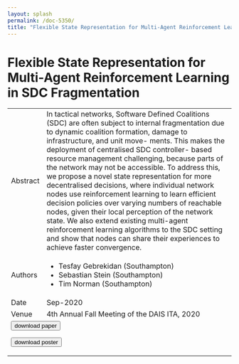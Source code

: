 ```yaml
---
layout: splash
permalink: /doc-5350/
title: "Flexible State Representation for Multi-Agent Reinforcement Learning in SDC Fragmentation"
---
```


# Flexible State Representation for Multi-Agent Reinforcement Learning in SDC Fragmentation

<table>
    <tbody>
    <tr>
        <td>Abstract</td>
        <td>In tactical networks, Software Defined Coalitions (SDC) are often subject to internal fragmentation due to dynamic coalition formation, damage to infrastructure, and unit move- ments. This makes the deployment of centralised SDC controller- based resource management challenging, because parts of the network may not be accessible. To address this, we propose a novel state representation for more decentralised decisions, where individual network nodes use reinforcement learning to learn efficient decision policies over varying numbers of reachable nodes, given their local perception of the network state. We also extend existing multi-agent reinforcement learning algorithms to the SDC setting and show that nodes can share their experiences to achieve faster convergence.</td>
    </tr>
    <tr>
        <td>Authors</td>
        <td>
            <ul>
                <li>Tesfay Gebrekidan (Southampton)</li>
                <li>Sebastian Stein (Southampton)</li>
                <li>Tim Norman (Southampton)</li>
            </ul>
        </td>
    </tr>
    <tr>
        <td>Date</td>
        <td>Sep-2020</td>
    </tr>
    <tr>
        <td>Venue</td>
        <td>4th Annual Fall Meeting of the DAIS ITA, 2020</td>
    </tr>
        <tr>
            <td colspan="2">
                <form method="get" action="https://ibm.box.com/v/doc-5350-paper">
                    <button type="submit">download paper</button>
                </form>
                <form method="get" action="https://ibm.box.com/v/doc-5350-poster">
                    <button type="submit">download poster</button>
                </form>
            </td>
        </tr>
    </tbody>
</table>
